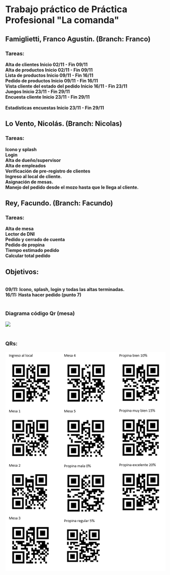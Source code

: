 <h1>Trabajo práctico de Práctica Profesional "La comanda"</h1>

<h2>Famiglietti, Franco Agustín. (Branch: Franco)</h2>

<h3>Tareas:</h3>

<b>Alta de clientes Inicio 02/11 - Fin 09/11<br>
Alta de productos Inicio 02/11 - Fin 09/11<br>
Lista de productos Inicio 09/11 - Fin 16/11<br>
Pedido de productos Inicio 09/11 - Fin 16/11<br>
Vista cliente del estado del pedido Inicio 16/11 - Fin 23/11<br>
Juegos Inicio 23/11 - Fin 29/11<br>
Encuesta cliente Inicio 23/11 - Fin 29/11<br>
<br>
Estadísticas encuestas Inicio 23/11 - Fin 29/11<br></b>



<h2>Lo Vento, Nicolás. (Branch: Nicolas)</h2>

<h3>Tareas:</h3>

<b>Icono y splash<br>
Login<br>
Alta de dueño/supervisor<br>
Alta de empleados<br>
Verificación de pre-registro de clientes<br>
Ingreso al local de cliente. <br>
Asignación de mesas. <br>
Manejo del pedido desde el mozo hasta que le llega al cliente.<br></b>


<h2>Rey, Facundo. (Branch: Facundo)</h2>

<h3>Tareas:</h3>

<b>Alta de mesa<br>
Lector de DNI<br>
Pedido y cerrado de cuenta<br>
Pedido de propina<br>
Tiempo estimado pedido<br>
Calcular total pedido<br></b>


<h2>Objetivos:</h2><br> 
<b>09/11: Icono, splash, login y todas las altas terminadas.<br>
16/11: Hasta hacer pedido (punto 7)</b>


<br>
<br>
<h3>Diagrama código Qr (mesa)</h3>
<img src="https://github.com/maxineiner/2019_TP_PPS_Comanda_2_cuatri/blob/master/Diagrama_QR_MESA.jpg"/>

<br>
<br>
<h3>QRs:</h3>
<img src="https://github.com/nicolaslovento/2019_TP_PPS_Comanda_2_cuatri/blob/master/qrsComanda.png"/>

